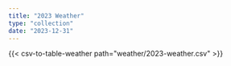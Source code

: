 ```yaml
---
title: "2023 Weather"
type: "collection"
date: "2023-12-31"
---
```


{{< csv-to-table-weather path="weather/2023-weather.csv" >}}
